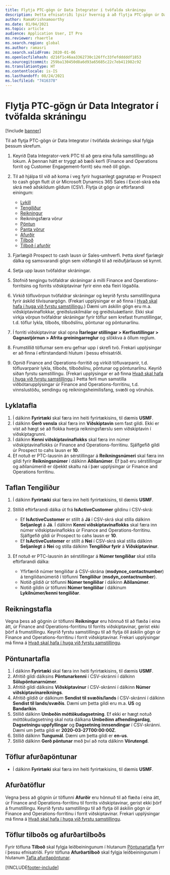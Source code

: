 ```yaml
---
title: Flytja PTC-gögn úr Data Integrator í tvöfalda skráningu
description: Þetta efnisatriði lýsir hvernig á að flytja PTC-gögn úr Data Integrator í tvöfalda skráningu.
author: RamaKrishnamoorthy
ms.date: 01/04/2021
ms.topic: article
audience: Application User, IT Pro
ms.reviewer: rhaertle
ms.search.region: global
ms.author: ramasri
ms.search.validFrom: 2020-01-06
ms.openlocfilehash: d216f1c46aa3362730c126ffc33fefdddddf1853
ms.sourcegitcommit: 259ba130450d8a6d93a65685c22c7eb411982c92
ms.translationtype: HT
ms.contentlocale: is-IS
ms.lasthandoff: 08/24/2021
ms.locfileid: "7416378"
---
```

# <a name="migrate-prospect-to-cash-data-from-data-integrator-to-dual-write"></a>Flytja PTC-gögn úr Data Integrator í tvöfalda skráningu

[!include [banner](../../includes/banner.md)]

Til að flytja PTC-gögn úr Data Integrator í tvöfalda skráningu skal fylgja þessum skrefum.

1. Keyrið Data Integrator-verk PTC til að gera eina fulla samstillingu að lokum. Á þennan hátt er tryggt að bæði kerfi (Finance and Operations forrit og Customer Engagement-forrit) séu með öll gögn.
2. Til að hjálpa til við að koma í veg fyrir hugsanlegt gagnatap er Prospect to cash gögn flutt út úr Microsoft Dynamics 365 Sales í Excel-skrá eða skrá með aðskildum gildum (CSV). Flytja út gögn úr eftirfarandi einingum:

    - [Lykill](#account-table)
    - [Tengiliður](#contact-table)
    - [Reikningur](#invoice-table)
    - Reikningsfæra vörur
    - [Pöntun](#order-table)
    - [Panta vörur](#order-products-table)
    - [Afurðir](#products-table)
    - [Tilboð](#quote-and-quote-product-tables)
    - [Tilboð í afurðir](#quote-and-quote-product-tables)

3. Fjarlægið Prospect to cash lausn úr Sales-umhverfi. Þetta skref fjarlægir dálka og samsvarandi gögn sem viðfangið til að reiðufjárlausn sé kynnt.
4. Setja upp lausn tvöfaldrar skráningar.
5. Stofnið tengingu tvöfaldrar skráningar á milli Finance and Operations-forritsins og forrits viðskiptavinar fyrir einn eða fleiri lögaðila.
6. Virkið töfluvörpun tvöfaldrar skráningar og keyrið fyrstu samstillinguna fyrir áskild tilvísunargögn. (Frekari upplýsingar er að finna í [Hvað skal hafa í huga við fyrstu samstillingu](initial-sync-guidance.md).) Dæmi um áskilin gögn eru m.a. viðskiptavinaflokkar, greiðsluskilmálar og greiðsluáætlanir. Ekki skal virkja vörpun tvöfaldrar skráningar fyrir töflur sem krefast frumstillingar, t.d. töflur lykla, tilboðs, tilboðslínu, pöntunar og pöntunarlínu.
7. Í forriti viðskiptavinar skal opna **Ítarlegar stillingar \> Kerfisstillingar \> Gagnastjórnun \> Afrita greiningarreglur** og slökkva á öllum reglum.
8. Frumstillið töflurnar sem eru gefnar upp í skrefi tvö. Frekari upplýsingar er að finna í eftirstandandi hlutum í þessu efnisatriði.
9. Opnið Finance and Operations-forritið og virkið töfluvarpanir, t.d. töfluvarpanir lykla, tilboðs, tilboðslínu, pöntunar og pöntunarlínu. Keyrið síðan fyrstu samstillingu. (Frekari upplýsingar er að finna [Hvað skal hafa í huga við fyrstu samstillingu](initial-sync-guidance.md).) Þetta ferli mun samstilla viðbótarupplýsingar úr Finance and Operations-forritinu, t.d. vinnslustöðu, sendingu og reikningsheimilisfang, svæði og vöruhús.

## <a name="account-table"></a>Lyklatafla

1. Í dálkinn **Fyrirtæki** skal færa inn heiti fyrirtækisins, til dæmis **USMF**.
2. Í dálkinn **Gerð vensla** skal færa inn **Viðskiptavin** sem fast gildi. Ekki er víst að hægt sé að flokka hverja reikningsfærslu sem viðskiptavin í viðskiptagrunni.
3. Í dálkinn **Kenni viðskiptavinaflokks** skal færa inn númer viðskiptavinaflokks úr Finance and Operations-forritinu. Sjálfgefið gildi úr Prospect to cahs lausn er **10**.
4. Ef notuð er PTC-lausnin án sérstillingar á **Reikningsnúmeri** skal færa inn gildi fyrir **Reikningsnúmer** í dálkinn **Aðilanúmer**. Ef það eru sérstillingar og aðilanúmerið er óþekkt skaltu ná í þær upplýsingar úr Finance and Operations forritinu.

## <a name="contact-table"></a>Taflan Tengiliður

1. Í dálkinn **Fyrirtæki** skal færa inn heiti fyrirtækisins, til dæmis **USMF**.
2. Stillið eftirfarandi dálka út frá **IsActiveCustomer** gildinu í CSV-skrá:

    - Ef **IsActiveCustomer** er stillt á **Já** í CSV-skrá skal stilla dálkinn **Seljanlegt** á **Já**. Í dálkinn **Kenni viðskiptavinaflokks** skal færa inn númer viðskiptavinaflokks úr Finance and Operations-forritinu. Sjálfgefið gildi úr Prospect to cahs lausn er **10**.
    - Ef **IsActiveCustomer** er stillt á **Nei** í CSV-skrá skal stilla dálkinn **Seljanlegt** á **Nei** og stilla dálkinn **Tengiliður fyrir** á **Viðskiptavinur**.

3. Ef notuð er PTC-lausnin án sérstillingar á **Númer tengiliðar** skal stilla eftirfarandi dálka:

    - Yfirfærið númer tengiliðar á CSV-skrána (**msdynce\_contactnumber**) á tengiliðanúmerið í töflunni **Tengiliður** (**msdyn\_contactnumber**).
    - Notið gildið úr töflunni **Númer tengiliðar** í dálkinn **Aðilanúmer**.
    - Notið gildin úr töflunni **Númer tengiliðar** í dálkinum **Lykilnúmer/kenni tengiliðar**.

## <a name="invoice-table"></a>Reikningstafla

Vegna þess að gögnin úr töflunni **Reikningur** eru hönnuð til að flæða í eina átt, úr Finance and Operations-forritinu til forrits viðskiptavinar, gerist ekki þörf á frumstillingu. Keyrið fyrstu samstillingu til að flytja öll áskilin gögn úr Finance and Operations-forritinu í forrit viðskiptavinar. Frekari upplýsingar má finna á [Hvað skal hafa í huga við fyrstu samstillingu](initial-sync-guidance.md).

## <a name="order-table"></a>Pöntunartafla

1. Í dálkinn **Fyrirtæki** skal færa inn heiti fyrirtækisins, til dæmis **USMF**.
2. Afritið gildi dálksins **Pöntunarkenni** í CSV-skránni í dálkinn **Sölupöntunarnúmer**.
3. Afritið gildi dálksins **Viðskiptavinur** í CSV-skránni í dálkinn **Númer viðskiptavinareiknings**.
4. Afritið gildið úr dálkinum **Sendist til svæðis/lands** í CSV-skránni í dálkinn **Sendist til lands/svæðis**. Dæmi um þetta gildi eru m.a. **US** og **Bandaríkin**.
5. Stillið dálkinn **Umbeðin móttökudagsetning**. Ef ekki er hægt notuð móttökudagsetning skal nota dálkana **Umbeðinn afhendingardag**, **Dagsetningu uppfyllingar** og **Dagsetning innsendingar** í CSV-skránni. Dæmi um þetta gildi er **2020-03-27T00:00:00Z**.
6. Stillið dálkinn **Tungumál**. Dæmi um þetta gildi er **en-us**.
7. Stillið dálkinn **Gerð pöntunar** með því að nota dálkinn **Vörutengd**.

## <a name="order-products-table"></a>Töflur afurðapöntunar

- Í dálkinn **Fyrirtæki** skal færa inn heiti fyrirtækisins, til dæmis **USMF**.

## <a name="products-table"></a>Afurðatöflur

Vegna þess að gögnin úr töflunni **Afurðir** eru hönnuð til að flæða í eina átt, úr Finance and Operations-forritinu til forrits viðskiptavinar, gerist ekki þörf á frumstillingu. Keyrið fyrstu samstillingu til að flytja öll áskilin gögn úr Finance and Operations-forritinu í forrit viðskiptavinar. Frekari upplýsingar má finna á [Hvað skal hafa í huga við fyrstu samstillingu](initial-sync-guidance.md).

## <a name="quote-and-quote-product-tables"></a>Töflur tilboðs og afurðartilboðs

Fyrir töfluna **Tilboð** skal fylgja leiðbeiningunum í hlutanum [Pöntunartafla](#order-table) fyrr í þessu efnisatriði. Fyrir töfluna **Afurðartilboð** skal fylgja leiðbeiningunum í hlutanum [Tafla afurðapöntunar](#order-products-table).


[!INCLUDE[footer-include](../../../../includes/footer-banner.md)]